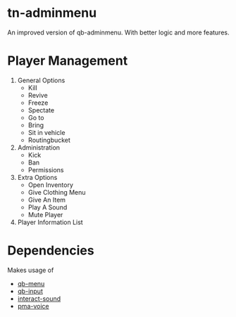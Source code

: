 # tn-adminmenu

An improved version of qb-adminmenu. With better logic and more features.

# Player Management

1. General Options
   - Kill
   - Revive
   - Freeze
   - Spectate
   - Go to
   - Bring
   - Sit in vehicle
   - Routingbucket
2. Administration
   - Kick
   - Ban
   - Permissions
3. Extra Options
   - Open Inventory
   - Give Clothing Menu
   - Give An Item
   - Play A Sound
   - Mute Player
4. Player Information List

# Dependencies

Makes usage of

- [qb-menu](https://github.com/qbcore-framework/qb-menu)
- [qb-input](https://github.com/qbcore-framework/qb-input)
- [interact-sound](https://github.com/qbcore-framework/interact-sound)
- [pma-voice](https://github.com/AvarianKnight/pma-voice)
